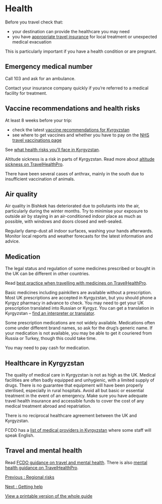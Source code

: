 # Health

Before you travel check that:

* your destination can provide the healthcare you may need
* you have [appropriate travel insurance](https://www.gov.uk/guidance/foreign-travel-insurance) for local treatment or unexpected medical evacuation

This is particularly important if you have a health condition or are pregnant.

## Emergency medical number

Call 103 and ask for an ambulance.

Contact your insurance company quickly if you’re referred to a medical facility for treatment.

## Vaccine recommendations and health risks

At least 8 weeks before your trip:

* check the latest [vaccine recommendations for Kyrgyzstan](https://travelhealthpro.org.uk/country/123/kyrgyzstan#Vaccine_Recommendations)
* see where to get vaccines and whether you have to pay on the [NHS travel vaccinations page](https://www.nhs.uk/conditions/travel-vaccinations/)

See [what health risks you’ll face in Kyrgyzstan](https://travelhealthpro.org.uk/country/123/kyrgyzstan).

Altitude sickness is a risk in parts of Kyrgyzstan. Read more about [altitude sickness on TravelHealthPro](https://travelhealthpro.org.uk/factsheet/26/altitude-illness).

There have been several cases of anthrax, mainly in the south due to insufficient vaccination of animals.

## Air quality

Air quality in Bishkek has deteriorated due to pollutants into the air, particularly during the winter months. Try to minimise your exposure to outside air by staying in an air-conditioned indoor place as much as possible, with windows and doors closed and well-sealed.

Regularly damp-dust all indoor surfaces, washing your hands afterwards. Monitor local reports and weather forecasts for the latest information and advice.

## Medication

The legal status and regulation of some medicines prescribed or bought in the UK can be different in other countries.

Read [best practice when travelling with medicines on TravelHealthPro](https://travelhealthpro.org.uk/factsheet/43/medicines-abroad).

Basic medicines including painkillers are available without a prescription. Most UK prescriptions are accepted in Kyrgyzstan, but you should phone a Kyrgyz pharmacy in advance to check. You may need to get your UK prescription translated into Russian or Kyrgyz. You can get a translation in Kyrgyzstan – [find an interpreter or translator](https://find-a-professional-service-abroad.service.csd.fcdo.gov.uk/find/translators-interpreters?country=Kyrgyzstan).

Some prescription medications are not widely available. Medications often come under different brand names, so ask for the drug’s generic name. If your medication is not available, you may be able to get it couriered from Russia or Turkey, though this could take time.

You may need to pay cash for medication.

## Healthcare in Kyrgyzstan

The quality of medical care in Kyrgyzstan is not as high as the UK. Medical facilities are often badly equipped and unhygienic, with a limited supply of drugs. There is no guarantee that equipment will have been properly sterilised, especially in rural hospitals. Avoid all but basic or essential treatment in the event of an emergency. Make sure you have adequate travel health insurance and accessible funds to cover the cost of any medical treatment abroad and repatriation.

There is no reciprocal healthcare agreement between the UK and Kyrgyzstan.

FCDO has a [list of medical providers in Kyrgyzstan](https://www.gov.uk/government/publications/kyrgyzstan-list-of-medical-facilitiespractitioners) where some staff will speak English.

## Travel and mental health

Read [FCDO guidance on travel and mental health](https://www.gov.uk/guidance/foreign-travel-advice-for-people-with-mental-health-issues). There is also [mental health guidance on TravelHealthPro](https://travelhealthpro.org.uk/factsheet/85/travelling-with-mental-health-conditions).

[Previous
:
Regional risks](/foreign-travel-advice/kyrgyzstan/regional-risks)

[Next
:
Getting help](/foreign-travel-advice/kyrgyzstan/getting-help)

[View a printable version of the whole guide](/foreign-travel-advice/kyrgyzstan/print)